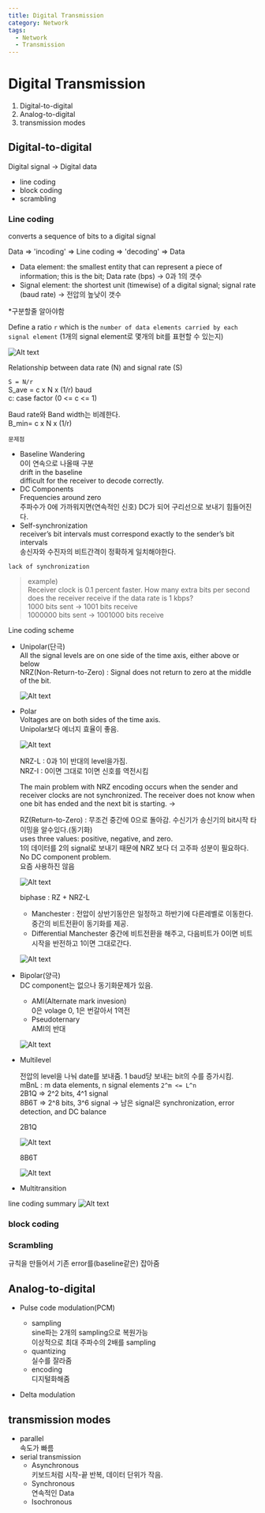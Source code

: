 ```yaml
---
title: Digital Transmission
category: Network
tags:
  - Network
  - Transmission
---
```


# Digital Transmission

1. Digital-to-digital
2. Analog-to-digital
3. transmission modes

## Digital-to-digital

Digital signal -> Digital data

- line coding
- block coding
- scrambling

### Line coding

converts a sequence of bits to a digital signal

Data => 'incoding' => Line coding => 'decoding' => Data

- Data element: the smallest entity that can represent a piece of information; this is the bit; Data rate (bps) -> 0과 1의 갯수
- Signal element: the shortest unit (timewise) of a digital signal; signal rate (baud rate) -> 전압의 높낮이 갯수

*구분할줄 알아야함

Define a ratio `r` which is the `number of data elements carried by each signal element` (1개의 signal element로 몇개의 bit를 표현할 수 있는지)

![Alt text](/assets/img/Network/line_coding1.jpg)

Relationship between data rate (N) and signal rate (S)

`S = N/r`  
S_ave = c x N x (1/r) baud  
c: case factor (0 <= c <= 1)

Baud rate와 Band width는 비례한다.  
B_min= c x N x (1/r)

`문제점`

- Baseline Wandering  
  0이 연속으로 나올때 구분  
  drift in the baseline  
  difficult for the receiver to decode correctly.
- DC Components  
  Frequencies around zero  
  주파수가 0에 가까워지면(연속적인 신호) DC가 되어 구리선으로 보내기 힘들어진다.
- Self-synchronization  
  receiver’s bit intervals must correspond exactly to the sender’s bit intervals  
  송신자와 수진자의 비트간격이 정확하게 일치해야한다.

`lack of synchronization`
>example)  
>Receiver clock is 0.1 percent faster.
>How many extra bits per second does the receiver receive if the data rate is 1 kbps?  
>1000 bits sent -> 1001 bits receive  
>1000000 bits sent -> 1001000 bits receive

Line coding scheme

- Unipolar(단극)  
  All the signal levels are on one side of the time axis, either above or below  
  NRZ(Non-Return-to-Zero) : Signal does not return to zero at the middle of the bit.

  ![Alt text](/assets/img/Network/unipolar.jpg)

- Polar  
  Voltages are on both sides of the time axis.  
  Unipolar보다 에너지 효율이 좋음.

  ![Alt text](/assets/img/Network/polar.jpg)

  NRZ-L : 0과 1이 반대의 level을가짐.  
  NRZ-I : 0이면 그대로 1이면 신호를 역전시킴

  The main problem with NRZ encoding occurs when the sender and receiver clocks are not synchronized. The receiver does not know when one bit has ended and the next bit is starting. ->  

  RZ(Return-to-Zero) : 무조건 중간에 0으로 돌아감. 수신기가 송신기의 bit시작 타이밍을 알수있다.(동기화)  
  uses three values: positive, negative, and zero.  
  1의 데이터를 2의 signal로 보내기 때문에 NRZ 보다 더 고주파 성분이 필요하다.  
  No DC component problem.  
  요즘 사용하진 않음

  ![Alt text](/assets/img/Network/RZ.jpg)  

  biphase : RZ + NRZ-L
  - Manchester : 전압이 상반기동안은 일정하고 하반기에 다른레벨로 이동한다. 중간의 비트전환이 동기화를 제공.
  - Differential Manchester
  중간에 비트전환을 해주고, 다음비트가 0이면 비트시작을 반전하고 1이면 그대로간다.

  ![Alt text](/assets/img/Network/biphase.jpg)

- Bipolar(양극)  
  DC component는 없으나 동기화문제가 있음.
  - AMI(Alternate mark invesion)  
    0은 volage 0, 1은 번갈아서 1역전
  - Pseudoternary  
    AMI의 반대

  ![Alt text](/assets/img/Network/bipolar.jpg)

- Multilevel

  전압의 level을 나눠 date를 보내줌. 1 baud당 보내는 bit의 수를 증가시킴.  
  mBnL : m data elements, n signal elements `2^m <= L^n`  
  2B1Q => 2^2 bits, 4^1 signal  
  8B6T => 2^8 bits, 3^6 signal -> 남은 signal은 synchronization, error detection, and DC balance

  2B1Q

  ![Alt text](/assets/img/Network/2B1Q.jpg)

  8B6T

  ![Alt text](/assets/img/Network/8B6T.jpg)

- Multitransition

line coding summary
![Alt text](/assets/img/Network/line_coding2.jpg)

### block coding

### Scrambling

규칙을 만들어서 기존 error를(baseline같은) 잡아줌

## Analog-to-digital

- Pulse code modulation(PCM)  
  - sampling  
    sine파는 2개의 sampling으로 복원가능  
    이상적으로 최대 주파수의 2배를 sampling
  - quantizing  
    실수를 잘라줌
  - encoding  
    디지털화해줌

- Delta modulation

## transmission modes

- parallel  
  속도가 빠름
- serial transmission  
  - Asynchronous  
    키보드처럼 시작-끝 반복, 데이터 단위가 작음.
  - Synchronous  
    연속적인 Data
  - Isochronous